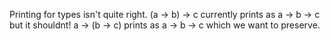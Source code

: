 Printing for types isn't quite right.
(a -> b) -> c currently prints as a -> b -> c
but it shouldnt!
a -> (b -> c) prints as a -> b -> c which we want to preserve.
